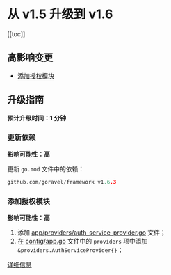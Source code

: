 # 从 v1.5 升级到 v1.6

[[toc]]

## 高影响变更

- [添加授权模块](#add-authorization-module)

## 升级指南

**预计升级时间：1 分钟**

### 更新依赖

**影响可能性：高**

更新 `go.mod` 文件中的依赖：

```go
github.com/goravel/framework v1.6.3
```

### 添加授权模块

**影响可能性：高**

1. 添加 [app/providers/auth_service_provider.go](https://github.com/goravel/goravel/blob/v1.6.0/app/providers/auth_service_provider.go) 文件；
2. 在 [config/app.go](https://github.com/goravel/goravel/blob/v1.6.0/config/app.go) 文件中的 `providers` 项中添加 `&providers.AuthServiceProvider{}`；

[详细信息](../security/authorization)
